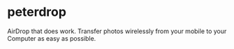 # peterdrop
AirDrop that does work. Transfer photos wirelessly from your mobile to your Computer as easy as possible.

